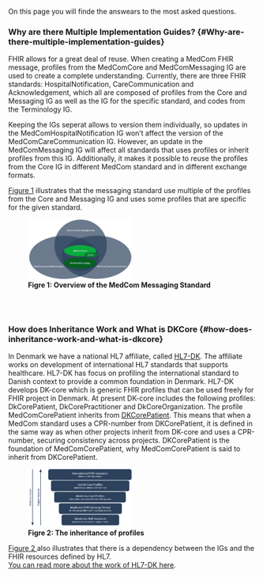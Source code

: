 On this page you will finde the answears to the most asked questions.

### Why are there Multiple Implementation Guides? {#Why-are-there-multiple-implementation-guides}

FHIR allows for a great deal of reuse. When creating a MedCom FHIR message, profiles from the MedComCore and MedComMessaging IG are used to create a complete understanding. Currently, there are three FHIR standards: HospitalNotification, CareCommunication and Acknowledgement, which all are composed of profiles from the Core and Messaging IG as well as the IG for the specific standard, and codes from the Terminology IG. 

Keeping the IGs seperat allows to version them individually, so updates in the MedComHospitalNotification IG won’t affect the version of the MedComCareCommunication IG. However, an update in the MedComMessaging IG will affect all standards that uses profiles or inherit profiles from this IG. 
Additionally, it makes it possible to reuse the profiles from the Core IG in different MedCom standard and in different exchange formats. 

<a href="#Fig1"> Figure 1</a> illustrates that the messaging standard use multiple of the profiles from the Core and Messaging IG and uses some profiles that are specific for the given standard. 

<figure>
<img src="../images/MultipleIGs.png" alt="Overview of the MedCom Messaging Standard"  style="width:50%" id="Fig1">
<figcaption text-align="center"><b>Figre 1: Overview of the MedCom Messaging Standard </b></figcaption>
</figure>
<br>
<br>

### How does Inheritance Work and What is DKCore {#how-does-inheritance-work-and-what-is-dkcore}
In Denmark we have a national HL7 affiliate, called <a href="https://hl7.dk/" target="_blank">HL7-DK</a>. The affiliate works on development of international HL7 standards that supports healthcare. HL7-DK has focus on profiling the international standard to Danish context to provide a common foundation in Denmark.  HL7-DK develops DK-core which is generic FHIR profiles that can be used freely for FHIR project in Denmark. At present DK-core includes the following profiles: DkCorePatient, DkCorePractitioner and DkCoreOrganization. The profile MedComCorePatient inherits from <a href="https://hl7.dk/fhir/core/1.1.0/StructureDefinition-dk-core-patient.html" target="_blank">DKCorePatient</a>. This means that when a MedCom standard uses a CPR-number from DKCorePatient, it is defined in the same way as when other projects inherit from DK-core and uses a CPR-number, securing consistency across projects. DKCorePatient is the foundation of MedComCorePatient, why MedComCorePatient is said to inherit from DKCorePatient.<br>

<figure>
<img src="../images/WhatisDKCore.png" alt="The inheritance of profiles "  style="width:50%" id="Fig2">
<figcaption text-align="center"><b>Figre 2: The inheritance of profiles </b></figcaption>
</figure>

<a href="#Fig2">Figure 2 </a> also illustrates that there is a dependency between the IGs and the FHIR resources defined by HL7. 
<br>
<a href="https://www.medcom.dk/standarder/moderniseringsnyheder/nyhedsbrev-29-november-2021" target="_blank">You can read more about the work of HL7-DK here</a>. 

